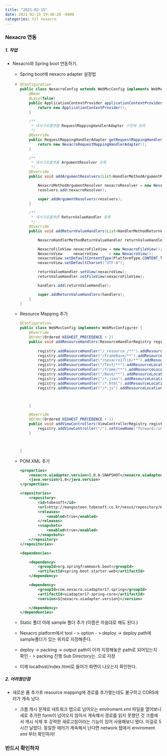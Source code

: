 ```yaml
---
title: "2021-02-15"
date: 2021-02-15 19:40:28 -0400
categories: til nexacro
---
```


###	Nexacro 연동

##### 1. 작업

- Nexacro와 Spring boot 연동하기. 

  - Spring boot에 nexacro adapter 설정법

  - ```java
    @Configuration
    public class NexacroConfig extends WebMvcConfig implements WebMvcRegistrations {
        @Bean
        @Lazy(false)
        public ApplicationContextProvider applicationContextProvider() {
            return new ApplicationContextProvider();
        }
    
        /**
         * 넥사크로플랫폼 RequestMappingHandlerAdapter 구현체 등록
         */
        @Override
        public RequestMappingHandlerAdapter getRequestMappingHandlerAdapter() {
            return new NexacroRequestMappingHandlerAdapter();
        }
    
        /**
         * 넥사크로플랫폼 ArgumentResolver 등록
         */
        @Override
        public void addArgumentResolvers(List<HandlerMethodArgumentResolver> resolvers) {
    
            NexacroMethodArgumentResolver nexacroResolver = new NexacroMethodArgumentResolver();
            resolvers.add(nexacroResolver);
    
            super.addArgumentResolvers(resolvers);
        }
    
        /**
         * 넥사크로플랫폼 ReturnValueHandler 등록
         */
        @Override
        public void addReturnValueHandlers(List<HandlerMethodReturnValueHandler> handlers) {
    
            NexacroHandlerMethodReturnValueHandler returnValueHandler = new NexacroHandlerMethodReturnValueHandler();
    
            NexacroFileView nexacroFileView = new NexacroFileView();
            NexacroView     nexacroView     = new NexacroView();
            nexacroView.setDefaultContentType(PlatformType.CONTENT_TYPE_XML);
            nexacroView.setDefaultCharset("UTF-8");
    
            returnValueHandler.setView(nexacroView);
            returnValueHandler.setFileView(nexacroFileView);
    
            handlers.add(returnValueHandler);
    
            super.addReturnValueHandlers(handlers);
        }
    }
    ```

  - Resource Mapping 추가

    ```java
    @Configuration
    public class WebMvcConfig implements WebMvcConfigurer {
        @Override
        @Order(Ordered.HIGHEST_PRECEDENCE + 2)
        public void addResourceHandlers(ResourceHandlerRegistry registry) {
          
            registry.addResourceHandler("/_resource_/**").addResourceLocations("classpath:/static/sample/_resource_/");
            registry.addResourceHandler("/FrameBase/**").addResourceLocations("classpath:/static/sample/FrameBase/");
            registry.addResourceHandler("/nexacro17lib/**").addResourceLocations("classpath:/static/sample/nexacro17lib/");
            registry.addResourceHandler("/Test/**").addResourceLocations("classpath:/static/sample/Test/");
            registry.addResourceHandler("/frame/**").addResourceLocations("classpath:/static/sample/frame/");
            registry.addResourceHandler("/Base/**").addResourceLocations("classpath:/static/sample/Base/");
            registry.addResourceHandler("/*.json").addResourceLocations("classpath:/static/sample/");
            registry.addResourceHandler("/*.html").addResourceLocations("classpath:/static/sample/");
            registry.addResourceHandler("/*.js").addResourceLocations("classpath:/static/sample/");
    
    
    
        }
    
        @Override
        @Order(Ordered.HIGHEST_PRECEDENCE + 1)
        public void addViewControllers(ViewControllerRegistry registry) {
            registry.addViewController("/").setViewName("forward:/index.html");
        }
    
    
    
    }
    ```

  - POM.XML 추가

    ```xml
    <properties>
        <nexacro.uiadapter.version>1.0.0-SNAPSHOT</nexacro.uiadapter.version>
        <java.version>1.8</java.version>
    </properties>
    
    <repositories>
        <repository>
            <id>tobesoft</id>
            <url>http://mangosteen.tobesoft.co.kr/nexus/repository/maven-public</url>
            <releases>
                <enabled>true</enabled>
            </releases>
            <snapshots>
                <enabled>true</enabled>
            </snapshots>
        </repository>
    </repositories>
    
    <dependencies>
    
        <dependency>
            <groupId>org.springframework.boot</groupId>
            <artifactId>spring-boot-starter-web</artifactId>
        </dependency>
    
        <dependency>
            <groupId>com.nexacro.uiadapter17.spring</groupId>
            <artifactId>uiadapter17-spring-core</artifactId>
            <version>${nexacro.uiadapter.version}</version>
    
        </dependency>
    </dependencies>
    ```

  - Static 폴더 아래 sample 폴더 추가 (이름은 마음대로 해도 된다.)


  - Nexacro platform에서 tool - > option - > deploy -> deploy path에 sample폴더가 있는 위치로 지정해준다.



  - deploy -> packing -> output path이 아까 지정해놓은 path로 되어있는지 확인 - > packing 진행 Sub Directory는 .으로 지정

 

  - 이제 localhost/index.html로 들어가 화면이 나오는지 확인한다.





##### 2. 어려웠던점

- 새로운 폼 추가후 resource mapping에 경로를 추가했는데도 불구하고 CORS에러가 계속 났다.

  - 크롬 캐시 문제로 네트워크 탭으로 넘어오는 enviroment.xml 파일을 열어보니 새로 추가한 form이 넘어오지 않아서 계속해서 경로를 읽지 못했던 것 크롬에서 캐시 삭제 후 강력한 새로고침이라는 기능이 있어 사용해보니 됐다. 이걸로 5시간 날렸다. 동일한 에러가 계속해서 난다면 network 탭에서 enviroment xml 부터 확인하자!


### 반드시 확인하자

